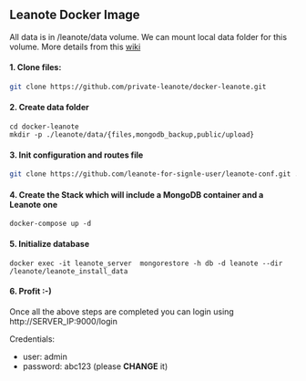 ## Leanote Docker Image
All data is in /leanote/data volume. We can mount local data folder for this volume.
More details from this [wiki](https://github.com/leanote/leanote/wiki)

#### 1. Clone files:

```sh
git clone https://github.com/private-leanote/docker-leanote.git
```

#### 2. Create data folder

```
cd docker-leanote
mkdir -p ./leanote/data/{files,mongodb_backup,public/upload}
```

#### 3. Init configuration and routes file

```sh
git clone https://github.com/leanote-for-signle-user/leanote-conf.git ./leanote/conf
```

#### 4. Create the Stack which will include a MongoDB container and a Leanote one

```
docker-compose up -d
```

#### 5. Initialize database

```
docker exec -it leanote_server  mongorestore -h db -d leanote --dir /leanote/leanote_install_data
```

#### 6. Profit :-)

Once all the above steps are completed you can login using http://SERVER_IP:9000/login 

Credentials:

 - user: admin 
 - password: abc123 (please **CHANGE** it)

